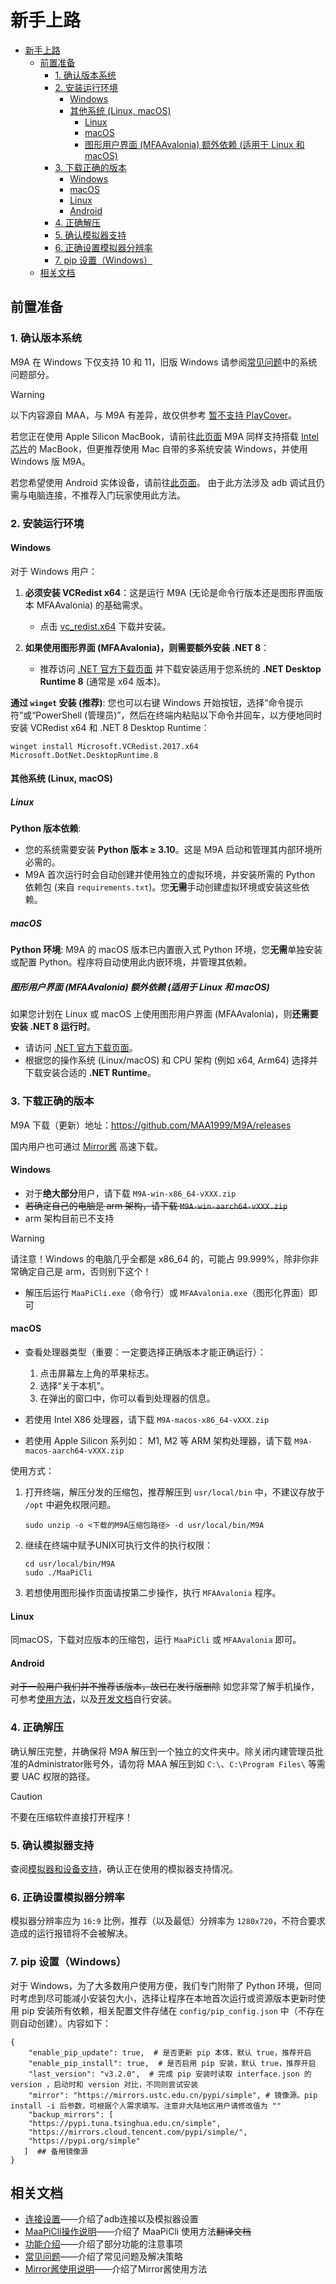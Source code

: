 # 新手上路

- [新手上路](#新手上路)
  - [前置准备](#前置准备)
    - [1. 确认版本系统](#1-确认版本系统)
    - [2. 安装运行环境](#2-安装运行环境)
      - [Windows](#windows)
      - [其他系统 (Linux, macOS)](#其他系统-linux-macos)
        - [Linux](#linux)
        - [macOS](#macos)
        - [图形用户界面 (MFAAvalonia) 额外依赖 (适用于 Linux 和 macOS)](#图形用户界面-mfaavalonia-额外依赖-适用于-linux-和-macos)
    - [3. 下载正确的版本](#3-下载正确的版本)
      - [Windows](#windows-1)
      - [macOS](#macos-1)
      - [Linux](#linux-1)
      - [Android](#android)
    - [4. 正确解压](#4-正确解压)
    - [5. 确认模拟器支持](#5-确认模拟器支持)
    - [6. 正确设置模拟器分辨率](#6-正确设置模拟器分辨率)
    - [7. pip 设置（Windows）](#7-pip-设置windows)
  - [相关文档](#相关文档)

## 前置准备

### 1. 确认版本系统

M9A 在 Windows 下仅支持 10 和 11，旧版 Windows 请参阅[常见问题](https://maa.plus/docs/zh-cn/manual/faq.html#%E7%B3%BB%E7%BB%9F%E9%97%AE%E9%A2%98)中的系统问题部分。

> [!WARNING]
>
> 以下内容源自 MAA，与 M9A 有差异，故仅供参考
> [暂不支持 PlayCover](https://github.com/MaaXYZ/MaaFramework/issues/405)。

若您正在使用 Apple Silicon MacBook，请前往[此页面](https://maa.plus/docs/zh-cn/manual/device/macos.html#apple-silicon-%E8%8A%AF%E7%89%87)
M9A 同样支持搭载 [Intel 芯片](https://maa.plus/docs/zh-cn/manual/device/macos.html#intel-%E8%8A%AF%E7%89%87)的 MacBook，但更推荐使用 Mac 自带的多系统安装 Windows，并使用 Windows 版 M9A。

若您希望使用 Android 实体设备，请前往[此页面](https://maa.plus/docs/zh-cn/manual/device/android.html)。
由于此方法涉及 adb 调试且仍需与电脑连接，不推荐入门玩家使用此方法。

### 2. 安装运行环境

#### Windows

对于 Windows 用户：

1. **必须安装 VCRedist x64**：这是运行 M9A (无论是命令行版本还是图形界面版本 MFAAvalonia) 的基础需求。
    - 点击 [vc_redist.x64](https://aka.ms/vs/17/release/vc_redist.x64.exe) 下载并安装。

2. **如果使用图形界面 (MFAAvalonia)，则需要额外安装 .NET 8**：
    - 推荐访问 [.NET 官方下载页面](https://dotnet.microsoft.com/download/dotnet/8.0) 并下载安装适用于您系统的 **.NET Desktop Runtime 8** (通常是 x64 版本)。

**通过 `winget` 安装 (推荐)**:
您也可以右键 Windows 开始按钮，选择“命令提示符”或“PowerShell (管理员)”，然后在终端内粘贴以下命令并回车，以方便地同时安装 VCRedist x64 和 .NET 8 Desktop Runtime：

  ```shell
  winget install Microsoft.VCRedist.2017.x64 Microsoft.DotNet.DesktopRuntime.8
  ```

#### 其他系统 (Linux, macOS)

##### Linux

**Python 版本依赖**:

- 您的系统需要安装 **Python 版本 ≥ 3.10**。这是 M9A 启动和管理其内部环境所必需的。
- M9A 首次运行时会自动创建并使用独立的虚拟环境，并安装所需的 Python 依赖包 (来自 `requirements.txt`)。您**无需**手动创建虚拟环境或安装这些依赖。

##### macOS

**Python 环境**: M9A 的 macOS 版本已内置嵌入式 Python 环境，您**无需**单独安装或配置 Python。程序将自动使用此内嵌环境，并管理其依赖。

##### 图形用户界面 (MFAAvalonia) 额外依赖 (适用于 Linux 和 macOS)

如果您计划在 Linux 或 macOS 上使用图形用户界面 (MFAAvalonia)，则**还需要安装 .NET 8 运行时**。

- 请访问 [.NET 官方下载页面](https://dotnet.microsoft.com/download/dotnet/8.0)。
- 根据您的操作系统 (Linux/macOS) 和 CPU 架构 (例如 x64, Arm64) 选择并下载安装合适的 **.NET Runtime**。

### 3. 下载正确的版本

M9A 下载（更新）地址：<https://github.com/MAA1999/M9A/releases>

国内用户也可通过 [Mirror酱](https://mirrorchyan.com/zh/download?rid=M9A) 高速下载。

#### Windows

- 对于**绝大部分**用户，请下载 `M9A-win-x86_64-vXXX.zip`
- ~~若确定自己的电脑是 arm 架构，请下载 `M9A-win-aarch64-vXXX.zip`~~
- arm 架构目前已不支持

> [!WARNING]
> 请注意！Windows 的电脑几乎全都是 x86\_64 的，可能占 99.999%，除非你非常确定自己是 arm，否则别下这个！

- 解压后运行 `MaaPiCli.exe`（命令行）或 `MFAAvalonia.exe`（图形化界面）即可

#### macOS

- 查看处理器类型（重要：一定要选择正确版本才能正确运行）：

  1. 点击屏幕左上角的苹果标志。
  2. 选择“关于本机”。
  3. 在弹出的窗口中，你可以看到处理器的信息。

- 若使用 Intel X86 处理器，请下载 `M9A-macos-x86_64-vXXX.zip`
- 若使用 Apple Silicon 系列如： M1, M2 等 ARM 架构处理器，请下载 `M9A-macos-aarch64-vXXX.zip`

使用方式：

  1. 打开终端，解压分发的压缩包，推荐解压到 `usr/local/bin` 中，不建议存放于 `/opt` 中避免权限问题。

      ```shell
      sudo unzip -o <下载的M9A压缩包路径> -d usr/local/bin/M9A
      ```

  2. 继续在终端中赋予UNIX可执行文件的执行权限：

      ```shell
      cd usr/local/bin/M9A
      sudo ./MaaPiCli
      ```

  3. 若想使用图形操作页面请按第二步操作，执行 `MFAAvalonia` 程序。

#### Linux

同macOS，下载对应版本的压缩包，运行 `MaaPiCli` 或 `MFAAvalonia` 即可。

#### Android

~~对于一般用户我们并不推荐该版本，故已在发行版删除~~
如您非常了解手机操作，可参考[使用方法](https://github.com/MaaXYZ/MaaFramework/issues/475)，以及[开发文档](../develop/开发前须知.md)自行安装。

### 4. 正确解压

确认解压完整，并确保将 M9A 解压到一个独立的文件夹中。除关闭内建管理员批准的Administrator账号外，请勿将 MAA 解压到如 `C:\`、`C:\Program Files\` 等需要 UAC 权限的路径。

> [!CAUTION]
> 不要在压缩软件直接打开程序！

### 5. 确认模拟器支持

查阅[模拟器和设备支持](https://maa.plus/docs/zh-cn/manual/device/)，确认正在使用的模拟器支持情况。

### 6. 正确设置模拟器分辨率

模拟器分辨率应为 `16:9` 比例，推荐（以及最低）分辨率为 `1280x720`，不符合要求造成的运行报错将不会被解决。

### 7. pip 设置（Windows）

对于 Windows，为了大多数用户使用方便，我们专门附带了 Python 环境，但同时考虑到尽可能减小安装包大小，选择让程序在本地首次运行或资源版本更新时使用 pip 安装所有依赖，相关配置文件存储在 `config/pip_config.json` 中（不存在则自动创建）。内容如下：

 ```jsonc
 {
     "enable_pip_update": true,  # 是否更新 pip 本体，默认 true，推荐开启
     "enable_pip_install": true,  # 是否启用 pip 安装，默认 true，推荐开启
     "last_version": "v3.2.0",  # 完成 pip 安装时读取 interface.json 的 version ，启动时和 version 对比，不同则尝试安装
     "mirror": "https://mirrors.ustc.edu.cn/pypi/simple", # 镜像源。pip install -i 后参数，可根据个人需求填写。注意非大陆地区用户请修改值为 ""
     "backup_mirrors": [
     "https://pypi.tuna.tsinghua.edu.cn/simple",
     "https://mirrors.cloud.tencent.com/pypi/simple/",
     "https://pypi.org/simple"
    ]  ## 备用镜像源
 }
 ```

## 相关文档

- [连接设置](./连接设置.md#连接设置)——介绍了adb连接以及模拟器设置
- [MaaPiCli操作说明](./MaaPiCli.md)——介绍了 MaaPiCli 使用方法~~翻译文档~~
- [功能介绍](./功能介绍.md)——介绍了部分功能的注意事项
- [常见问题](./常见问题.md)——介绍了常见问题及解决策略
- [Mirror酱使用说明](./Mirror酱.md)——介绍了Mirror酱使用方法
